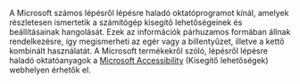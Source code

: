 A Microsoft számos lépésről lépésre haladó oktatóprogramot kínál, amelyek részletesen ismertetik a számítógép kisegítő lehetőségeinek és beállításainak hangolását. Ezek az információk párhuzamos formában állnak rendelkezésre, így megismerheti az egér vagy a billentyűzet, illetve a kettő kombinált használatát. A Microsoft termékekről szóló, lépésről lépésre haladó oktatóanyagok a [Microsoft Accessibility](http://go.microsoft.com/fwlink/?LinkId=8431) (Kisegítő lehetőségek) webhelyen érhetők el.

<!--HONumber=Jun16_HO4-->


